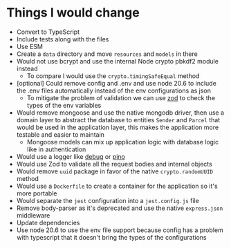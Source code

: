 # Things I would change

- Convert to TypeScript
- Include tests along with the files
- Use ESM
- Create a `data` directory and move `resources` and `models` in there
- Would not use bcrypt and use the internal Node crypto pbkdf2 module instead
  - To compare I would use the `crypto.timingSafeEqual` method
- [optional] Could remove config and .env and use node 20.6 to include the .env files automatically instead of the env configurations as json
  - To mitigate the problem of validation we can use [zod](https://zod.dev) to check the types of the env variables
- Would remove mongoose and use the native mongodb driver, then use a domain layer to abstract the database to entities `Sender` and `Parcel` that would be used in the application layer, this makes the application more testable and easier to maintain
  - Mongoose models can mix up application logic with database logic like in authentication
- Would use a logger like [debug](https://npm.im/debug) or [pino](http://npm.im/pino)
- Would use Zod to validate all the request bodies and internal objects
- Would remove `uuid` package in favor of the native `crypto.randomUUID` method
- Would use a `Dockerfile` to create a container for the application so it's more portable
- Would separate the `jest` configuration into a `jest.config.js` file
- Remove body-parser as it's deprecated and use the native `express.json` middleware
- Update dependencies
- Use node 20.6 to use the env file support because config has a problem with typescript that it doesn't bring the types of the configurations
